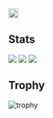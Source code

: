 <a href="https://github.com/daiju-yasuba">
  <img height="20" src="https://komarev.com/ghpvc/?username=daiju-yasuba&color=blueviolet" />
</a>
</br>

## Stats
![](http://github-profile-summary-cards.vercel.app/api/cards/profile-details?username=daiju-yasuba&theme=solarized)
![](http://github-profile-summary-cards.vercel.app/api/cards/stats?username=daiju-yasuba&theme=solarized)
![](http://github-profile-summary-cards.vercel.app/api/cards/productive-time?username=daiju-yasuba&theme=solarized&utcOffset=9)

## Trophy
![trophy](https://github-profile-trophy.vercel.app/?username=daiju-yasuba&theme=solarized)
<!--
**daiju-yasuba/daiju-yasuba** is a ✨ _special_ ✨ repository because its `README.md` (this file) appears on your GitHub profile.

Here are some ideas to get you started:

- 🔭 I’m currently working on ...
- 🌱 I’m currently learning ...
- 👯 I’m looking to collaborate on ...
- 🤔 I’m looking for help with ...
- 💬 Ask me about ...
- 📫 How to reach me: ...
- 😄 Pronouns: ...
- ⚡ Fun fact: ...
-->
